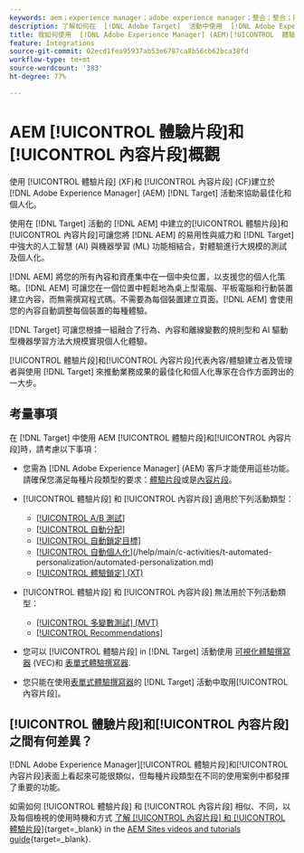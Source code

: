 ```yaml
---
keywords: aem；experience manager；adobe experience manager；整合；整合；體驗片段；內容片段
description: 了解如何在  [!DNL Adobe Target]  活動中使用  [!DNL Adobe Experience Manager]  體驗和內容片段。
title: 我如何使用  [!DNL Adobe Experience Manager] (AEM)[!UICONTROL  體驗片段]和[!UICONTROL 內容片段]？
feature: Integrations
source-git-commit: 02ecd1fea95937ab53e6787ca8b56cb62bca38fd
workflow-type: tm+mt
source-wordcount: '383'
ht-degree: 77%

---
```


# AEM [!UICONTROL 體驗片段]和[!UICONTROL 內容片段]概觀

使用 [!UICONTROL 體驗片段] (XF)和 [!UICONTROL 內容片段] (CF)建立於 [!DNL Adobe Experience Manager] (AEM) [!DNL Target] 活動來協助最佳化和個人化。

使用在 [!DNL Target] 活動的 [!DNL AEM] 中建立的[!UICONTROL 體驗片段]和[!UICONTROL 內容片段]可讓您將 [!DNL AEM] 的易用性與威力和 [!DNL Target] 中強大的人工智慧 (AI) 與機器學習 (ML) 功能相結合，對體驗進行大規模的測試及個人化。

[!DNL AEM] 將您的所有內容和資產集中在一個中央位置，以支援您的個人化策略。[!DNL AEM] 可讓您在一個位置中輕鬆地為桌上型電腦、平板電腦和行動裝置建立內容，而無需撰寫程式碼。不需要為每個裝置建立頁面。[!DNL AEM] 會使用您的內容自動調整每個裝置的每種體驗。

[!DNL Target] 可讓您根據一組融合了行為、內容和離線變數的規則型和 AI 驅動型機器學習方法大規模實現個人化體驗。

[!UICONTROL 體驗片段]和[!UICONTROL 內容片段]代表內容/體驗建立者及管理者與使用 [!DNL Target] 來推動業務成果的最佳化和個人化專家在合作方面跨出的一大步。

## 考量事項

在 [!DNL Target] 中使用 AEM [!UICONTROL 體驗片段]和[!UICONTROL 內容片段]時，請考慮以下事項：
* 您需為 [!DNL Adobe Experience Manager] (AEM) 客戶才能使用這些功能。請確保您滿足每種片段類型的要求：[體驗片段](/help/main/c-integrating-target-with-mac/aem/experience-fragments-aem.md#requirements)或是[內容片段](/help/main/c-integrating-target-with-mac/aem/content-fragments-aem.md#requirements)。
* [!UICONTROL 體驗片段] 和 [!UICONTROL 內容片段] 適用於下列活動類型：

   * [[!UICONTROL A/B 測試]](/help/main/c-activities/t-test-ab/test-ab.md)
   * [[!UICONTROL 自動分配]](/help/main/c-activities/automated-traffic-allocation/automated-traffic-allocation.md)
   * [[!UICONTROL 自動鎖定目標]](/help/main/c-activities/auto-target/auto-target-to-optimize.md)
   * [[!UICONTROL 自動個人化](AP)](/help/main/c-activities/t-automated-personalization/automated-personalization.md)
   * [[!UICONTROL 體驗鎖定] (XT)](/help/main/c-activities/t-experience-target/experience-target.md)

* [!UICONTROL 體驗片段] 和 [!UICONTROL 內容片段] 無法用於下列活動類型：

   * [[!UICONTROL 多變數測試] (MVT)](/help/main/c-activities/c-multivariate-testing/multivariate-testing.md)
   * [[!UICONTROL Recommendations]](/help/main/c-recommendations/recommendations.md)

* 您可以 [!UICONTROL 體驗片段] in [!DNL Target] 活動使用 [可視化體驗撰寫器](/help/main/c-experiences/c-visual-experience-composer/visual-experience-composer.md) (VEC)和 [表單式體驗撰寫器](/help/main/c-experiences/form-experience-composer.md).
* 您只能在使用[表單式體驗撰寫器](/help/main/c-experiences/form-experience-composer.md)的 [!DNL Target] 活動中取用[!UICONTROL 內容片段]。

## [!UICONTROL 體驗片段]和[!UICONTROL 內容片段]之間有何差異？

[!DNL Adobe Experience Manager][!UICONTROL 體驗片段]和[!UICONTROL 內容片段]表面上看起來可能很類似，但每種片段類型在不同的使用案例中都發揮了重要的功能。

如需如何 [!UICONTROL 體驗片段] 和 [!UICONTROL 內容片段] 相似、不同，以及每個檢視的使用時機和方式 [了解 [!UICONTROL 內容片段] 和 [!UICONTROL 體驗片段]](https://experienceleague.adobe.com/docs/experience-manager-learn/sites/content-fragments/understand-content-fragments-and-experience-fragments.html){target=_blank} in the [AEM Sites videos and tutorials guide](https://experienceleague.adobe.com/docs/experience-manager-learn/sites/overview.html){target=_blank}.
